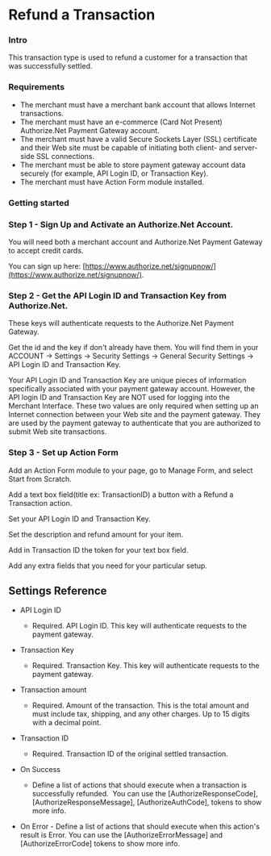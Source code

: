 # Refund a Transaction

### Intro

This transaction type is used to refund a customer for a transaction that was successfully settled.

### Requirements

* The merchant must have a merchant bank account that allows Internet transactions.
* The merchant must have an e-commerce \(Card Not Present\) Authorize.Net Payment Gateway account.
* The merchant must have a valid Secure Sockets Layer \(SSL\) certificate and their Web site must be capable of initiating both client- and server-side SSL connections.
* The merchant must be able to store payment gateway account data securely \(for example, API Login ID, or Transaction Key\).
* The merchant must have Action Form module installed.

### Getting started

### Step 1 - Sign Up and Activate an Authorize.Net Account. 

You will need both a merchant account and Authorize.Net Payment Gateway to accept credit cards.

You can sign up here: [https://www.authorize.net/signupnow/](https://www.authorize.net/signupnow/).



### Step 2 - Get the API Login ID and Transaction Key from Authorize.Net. 

These keys will authenticate requests to the Authorize.Net Payment Gateway.

Get the id and the key if don't already have them. You will find them in your ACCOUNT -&gt; Settings -&gt; Security Settings -&gt; General Security Settings -&gt; API Login ID and Transaction Key.

Your API Login ID and Transaction Key are unique pieces of information specifically associated with your payment gateway account. However, the API login ID and Transaction Key are NOT used for logging into the Merchant Interface. These two values are only required when setting up an Internet connection between your Web site and the payment gateway. They are used by the payment gateway to authenticate that you are authorized to submit Web site transactions.

### Step 3 - Set up Action Form

Add an Action Form module to your page, go to Manage Form, and select Start from Scratch.

Add a text box field\(title ex: TransactionID\) a button with a Refund a Transaction action.

Set your API Login ID and Transaction Key.

Set the description and refund amount for your item.

Add in Transaction ID the token for your text box field.

Add any extra fields that you need for your particular setup.

## Settings Reference

* API Login ID   - Required. API Login ID. This key will authenticate requests to the payment gateway.
* Transaction Key   - Required. Transaction Key. This key will authenticate requests to the payment gateway.
* Transaction amount   - Required. Amount of the transaction. This is the total amount and must include tax, shipping, and any other charges. Up to 15 digits with a decimal point.
* Transaction ID   - Required. Transaction ID of the original settled transaction.
* On Success   - Define a list of actions that should execute when a transaction is successfully refunded. 
  You can use the \[AuthorizeResponseCode\], \[AuthorizeResponseMessage\], \[AuthorizeAuthCode\], tokens to show more info.

* On Error - Define a list of actions that should execute when this action's result is Error. You can use the \[AuthorizeErrorMessage\] and \[AuthorizeErrorCode\] tokens to show more info.



